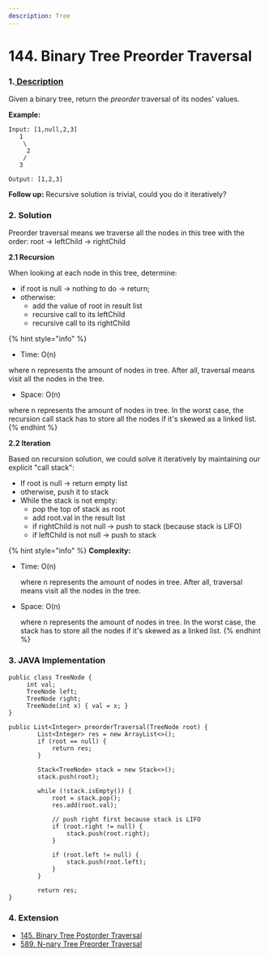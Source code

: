 ```yaml
---
description: Tree
---
```


# 144. Binary Tree Preorder Traversal

### 1.[ Description](https://leetcode.com/problems/binary-tree-preorder-traversal/description/)

Given a binary tree, return the _preorder_ traversal of its nodes' values.

**Example:**

```text
Input: [1,null,2,3]
   1
    \
     2
    /
   3

Output: [1,2,3]
```

**Follow up:** Recursive solution is trivial, could you do it iteratively?



### 2. Solution

Preorder traversal means we traverse all the nodes in this tree with the order: root -&gt; leftChild -&gt; rightChild

**2.1 Recursion**

When looking at each node in this tree, determine: 

* if root is null -&gt; nothing to do -&gt; return;
* otherwise:
  * add the value of root in result list
  * recursive call to its leftChild 
  * recursive call to its rightChild

{% hint style="info" %}
* Time: O\(n\)  

where n represents the amount of nodes in tree. After all, traversal means visit all the nodes in the tree.

* Space: O\(n\)  

where n represents the amount of nodes in tree. In the worst case, the recursion call stack has to store all the nodes if it's skewed as a linked list.
{% endhint %}

**2.2 Iteration**

Based on recursion solution, we could solve it iteratively by maintaining our explicit "call stack":

* If root is null -&gt; return empty list
* otherwise, push it to stack
* While the stack is not empty:
  * pop the top of stack as root
  * add root.val in the result list
  * if rightChild is not null -&gt; push to stack \(because stack is LIFO\)
  * if leftChild is not null -&gt; push to stack

{% hint style="info" %}
**Complexity:**

* Time: O\(n\)  

  where n represents the amount of nodes in tree. After all, traversal means visit all the nodes in the tree.

* Space: O\(n\)  

  where n represents the amount of nodes in tree. In the worst case, the stack has to store all the nodes if it's skewed as a linked list.
{% endhint %}



### 3. JAVA Implementation

```text
public class TreeNode {
     int val;
     TreeNode left;
     TreeNode right;
     TreeNode(int x) { val = x; }
}

public List<Integer> preorderTraversal(TreeNode root) {
        List<Integer> res = new ArrayList<>();
        if (root == null) {
            return res;
        }
        
        Stack<TreeNode> stack = new Stack<>();
        stack.push(root);
        
        while (!stack.isEmpty()) {
            root = stack.pop();
            res.add(root.val);
            
            // push right first because stack is LIFO
            if (root.right != null) {
                stack.push(root.right);
            }
            
            if (root.left != null) {
                stack.push(root.left);
            }
        }
        
        return res;
}
```



### 4. Extension

* [145. Binary Tree Postorder Traversal](https://app.gitbook.com/@alittlebit/s/data-structures-and-algorithms-in-java/145.-binary-tree-postorder-traversal)
* [589. N-nary Tree Preorder Traversal](https://app.gitbook.com/@alittlebit/s/data-structures-and-algorithms-in-java/589.-n-ary-tree-preorder-traversal)

